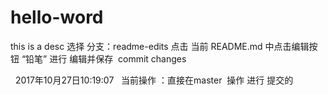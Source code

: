 # hello-word
this is a desc
选择 分支：readme-edits 
点击 当前  README.md 中点击编辑按钮 “铅笔”
进行 编辑并保存  commit changes

 
2017年10月27日10:19:07 
 当前操作 ：直接在master  操作 进行 提交的

